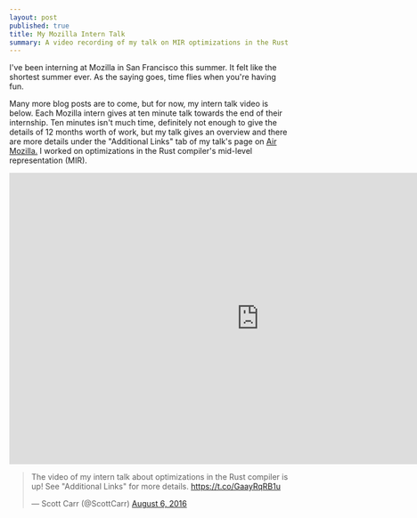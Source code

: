 ```yaml
---
layout: post
published: true
title: My Mozilla Intern Talk
summary: A video recording of my talk on MIR optimizations in the Rust compiler from Mozilla San Francisco
---
```


I've been interning at Mozilla in San Francisco this summer.  It felt
like the shortest summer ever. As the saying goes, time flies when you're
having fun.  

Many more blog posts are to come, but for now, my intern talk video is below.
Each Mozilla intern gives at ten minute talk towards the end of their
internship.  Ten minutes isn't much time, definitely not enough to give the
details of 12 months worth of work, but my talk gives an overview and there are
more details under the "Additional Links" tab of my talk's page on [Air
Mozilla.](https://air.mozilla.org/making-mir-fly/)  I worked on optimizations in the
Rust compiler's mid-level representation (MIR).

<iframe src="https://air.mozilla.org/making-mir-fly/video/" width="896" height="524" frameborder="0" allowfullscreen></iframe>

<blockquote class="twitter-tweet" data-lang="en"><p lang="en" dir="ltr">The video of my intern talk about optimizations in the Rust compiler is up! See &quot;Additional Links&quot; for more details. <a href="https://t.co/GaayRqRB1u">https://t.co/GaayRqRB1u</a></p>&mdash; Scott Carr (@ScottCarr) <a href="https://twitter.com/ScottCarr/status/761786898117304320">August 6, 2016</a></blockquote>
<script async src="//platform.twitter.com/widgets.js" charset="utf-8"></script>

